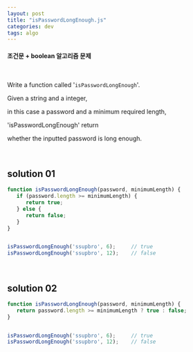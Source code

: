 ```yaml
---
layout: post
title: "isPasswordLongEnough.js"
categories: dev
tags: algo
---
```


#### 조건문 + boolean 알고리즘 문제

<br>

Write a function called '`isPasswordLongEnough`'.

Given a string and a integer,

in this case a password and a minimum required length,

'isPasswordLongEnough' return

whether the inputted password is long enough.

<br>

## solution 01

```javascript
function isPasswordLongEnough(password, minimumLength) {
   if (password.length >= minimumLength) {
      return true;
   } else {
      return false;
   }
}


isPasswordLongEnough('ssupbro', 6); 	// true
isPasswordLongEnough('ssupbro', 12);	// false
```

<br>

## solution 02

```javascript
function isPasswordLongEnough(password, minimumLength) {
   return password.length >= minimumLength ? true : false;
}


isPasswordLongEnough('ssupbro', 6); 	// true
isPasswordLongEnough('ssupbro', 12);	// false
```


